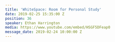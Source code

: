 ```yaml
---
title: 'WhiteSpace: Room for Personal Study'
date: 2019-02-25 15:35:00 Z
position: 36
speaker: Ethan Harrington
media: https://www.youtube.com/embed/HSGF5DFeap0
message_date: 2019-02-24 10:00:00 Z
---
```


